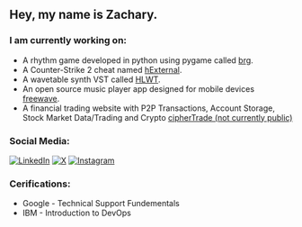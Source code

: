 ## Hey, my name is Zachary.

<!---

### I am a **Software Developer** who works in:
- Audio Programming
- Video Game Hacking
- Full-Stack Web Development
- Mobile Development
-->

### **I am currently working on:**
- A rhythm game developed in python using pygame called [brg](https://github.com/houndslight/brg).
- A Counter-Strike 2 cheat named [hExternal](https://streamable.com/1y8zn2).
- A wavetable synth VST called [HLWT](https://github.com/houndslight/HLWT).
- An open source music player app designed for mobile devices [freewave](https://github.com/houndslight/freewave).
-  A financial trading website with P2P Transactions, Account Storage, Stock Market Data/Trading and Crypto [cipherTrade (not currently public)](#)


### Social Media:
[![LinkedIn](https://img.shields.io/badge/LinkedIn-%230077B5.svg?logo=linkedin&logoColor=white)](https://www.linkedin.com/in/zacharyjtapocik/) 
[![X](https://img.shields.io/badge/X-@hounds-blue)](https://x.com/hounds)
[![Instagram](https://img.shields.io/badge/Instagram-%23E4405F.svg?logo=Instagram&logoColor=white)](https://instagram.com/zvxh)



### Cerifications:
- Google - Technical Support Fundementals
- IBM - Introduction to DevOps
